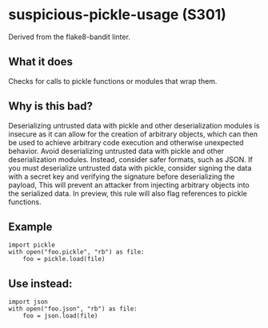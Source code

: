 # suspicious-pickle-usage (S301)
Derived from the flake8-bandit linter.
## What it does
Checks for calls to pickle functions or modules that wrap them.
## Why is this bad?
Deserializing untrusted data with pickle and other deserialization
modules is insecure as it can allow for the creation of arbitrary objects,
which can then be used to achieve arbitrary code execution and otherwise
unexpected behavior.
Avoid deserializing untrusted data with pickle and other deserialization
modules. Instead, consider safer formats, such as JSON.
If you must deserialize untrusted data with pickle, consider signing the
data with a secret key and verifying the signature before deserializing the
payload, This will prevent an attacker from injecting arbitrary objects
into the serialized data.
In preview, this rule will also flag references to pickle functions.
## Example
```
import pickle
with open("foo.pickle", "rb") as file:
    foo = pickle.load(file)
```
## Use instead:
```
import json
with open("foo.json", "rb") as file:
    foo = json.load(file)
```